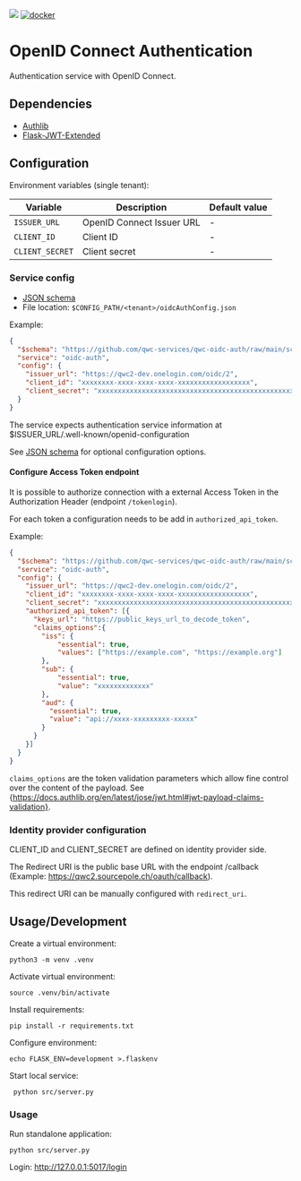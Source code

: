 [![](https://github.com/qwc-services/qwc-oidc-auth/workflows/build/badge.svg)](https://github.com/qwc-services/qwc-oidc-auth/actions)
[![docker](https://img.shields.io/docker/v/sourcepole/qwc-oidc-auth?label=Docker%20image&sort=semver)](https://hub.docker.com/r/sourcepole/qwc-oidc-auth)

OpenID Connect Authentication
=============================

Authentication service with OpenID Connect.

Dependencies
------------

* [Authlib](https://github.com/lepture/authlib)
* [Flask-JWT-Extended](http://flask-jwt-extended.readthedocs.io/)


Configuration
-------------

Environment variables (single tenant):

|     Variable    |        Description        | Default value |
|-----------------|---------------------------|---------------|
| `ISSUER_URL`    | OpenID Connect Issuer URL | -             |
| `CLIENT_ID`     | Client ID                 | -             |
| `CLIENT_SECRET` | Client secret             | -             |


### Service config

* [JSON schema](schemas/qwc-oidc-auth.json)
* File location: `$CONFIG_PATH/<tenant>/oidcAuthConfig.json`

Example:
```json
{
  "$schema": "https://github.com/qwc-services/qwc-oidc-auth/raw/main/schemas/qwc-oidc-auth.json",
  "service": "oidc-auth",
  "config": {
    "issuer_url": "https://qwc2-dev.onelogin.com/oidc/2",
    "client_id": "xxxxxxxx-xxxx-xxxx-xxxx-xxxxxxxxxxxxxxxxxx",
    "client_secret": "xxxxxxxxxxxxxxxxxxxxxxxxxxxxxxxxxxxxxxxxxxxxxxxxxxxxxxxxxxxxxxxx"
  }
}
```

The service expects authentication service information at $ISSUER_URL/.well-known/openid-configuration

See [JSON schema](schemas/qwc-oidc-auth.json) for optional configuration options.

#### Configure Access Token endpoint

It is possible to authorize connection with a external Access Token in  the Authorization Header (endpoint `/tokenlogin`).

For each token a configuration needs to be add in `authorized_api_token`.

Example:
```json
{
  "$schema": "https://github.com/qwc-services/qwc-oidc-auth/raw/main/schemas/qwc-oidc-auth.json",
  "service": "oidc-auth",
  "config": {
    "issuer_url": "https://qwc2-dev.onelogin.com/oidc/2",
    "client_id": "xxxxxxxx-xxxx-xxxx-xxxx-xxxxxxxxxxxxxxxxxx",
    "client_secret": "xxxxxxxxxxxxxxxxxxxxxxxxxxxxxxxxxxxxxxxxxxxxxxxxxxxxxxxxxxxxxxxx",
    "authorized_api_token": [{
      "keys_url": "https://public_keys_url_to_decode_token",
      "claims_options":{
        "iss": {
            "essential": true,
            "values": ["https://example.com", "https://example.org"]
        },
        "sub": {
            "essential": true,
            "value": "xxxxxxxxxxxxx"
        },
        "aud": {
          "essential": true,
          "value": "api://xxxx-xxxxxxxxx-xxxxx"
        }
      }
    }]
  }
}
```

`claims_options` are the token validation parameters which allow fine control over the content of the payload. See {https://docs.authlib.org/en/latest/jose/jwt.html#jwt-payload-claims-validation}.

### Identity provider configuration

CLIENT_ID and CLIENT_SECRET are defined on identity provider side.

The Redirect URI is the public base URL with the endpoint /callback (Example: https://qwc2.sourcepole.ch/oauth/callback).

This redirect URI can be manually configured with `redirect_uri`.


Usage/Development
-----------------

Create a virtual environment:

    python3 -m venv .venv

Activate virtual environment:

    source .venv/bin/activate

Install requirements:

    pip install -r requirements.txt

Configure environment:

    echo FLASK_ENV=development >.flaskenv

Start local service:

     python src/server.py


### Usage

Run standalone application:

    python src/server.py

Login:
    http://127.0.0.1:5017/login
